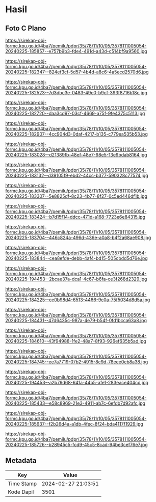 # Hasil

## Foto C Plano

https://sirekap-obj-formc.kpu.go.id/4ba7/pemilu/pdpr/35/78/11/10/05/3578111005054-20240225-185857--e757b9b3-fde4-491d-a43d-c514bf9a9560.jpg

https://sirekap-obj-formc.kpu.go.id/4ba7/pemilu/pdpr/35/78/11/10/05/3578111005054-20240225-182347--824ef3cf-5d57-4b4d-a8c6-4a5ecd2570d6.jpg

https://sirekap-obj-formc.kpu.go.id/4ba7/pemilu/pdpr/35/78/11/10/05/3578111005054-20240225-182523--7d3dbc3e-0483-49c0-b9cf-393f8716b18c.jpg

https://sirekap-obj-formc.kpu.go.id/4ba7/pemilu/pdpr/35/78/11/10/05/3578111005054-20240225-182720--daa3cd97-03cf-4669-a75f-9fe4375c5113.jpg

https://sirekap-obj-formc.kpu.go.id/4ba7/pemilu/pdpr/35/78/11/10/05/3578111005054-20240225-182907--4cc904d3-0daf-4217-b135-c779ea535b53.jpg

https://sirekap-obj-formc.kpu.go.id/4ba7/pemilu/pdpr/35/78/11/10/05/3578111005054-20240225-183028--d21389fb-48ef-48e7-98e5-13e9bdab8164.jpg

https://sirekap-obj-formc.kpu.go.id/4ba7/pemilu/pdpr/35/78/11/10/05/3578111005054-20240225-183132--d39105f9-ebd2-44cc-b377-590328c77574.jpg

https://sirekap-obj-formc.kpu.go.id/4ba7/pemilu/pdpr/35/78/11/10/05/3578111005054-20240225-183307--5e8825df-8c23-4b77-8f27-0c5ed446df1b.jpg

https://sirekap-obj-formc.kpu.go.id/4ba7/pemilu/pdpr/35/78/11/10/05/3578111005054-20240225-183424--b7d15f14-ddcc-471d-a168-7723e6e84315.jpg

https://sirekap-obj-formc.kpu.go.id/4ba7/pemilu/pdpr/35/78/11/10/05/3578111005054-20240225-183704--446c824a-496d-436e-a0a8-b4f2a68ae908.jpg

https://sirekap-obj-formc.kpu.go.id/4ba7/pemilu/pdpr/35/78/11/10/05/3578111005054-20240225-183844--cea8efde-debb-4af4-bd15-505cbdd5d76e.jpg

https://sirekap-obj-formc.kpu.go.id/4ba7/pemilu/pdpr/35/78/11/10/05/3578111005054-20240225-194453--2bcae37a-dca1-4c67-b6fa-ce3f268d2329.jpg

https://sirekap-obj-formc.kpu.go.id/4ba7/pemilu/pdpr/35/78/11/10/05/3578111005054-20240225-184225--ce0b98d4-6513-4466-9c0a-75f5034d8d5a.jpg

https://sirekap-obj-formc.kpu.go.id/4ba7/pemilu/pdpr/35/78/11/10/05/3578111005054-20240225-184431--47d6435c-987a-4e79-b54f-0fd1bcca63a8.jpg

https://sirekap-obj-formc.kpu.go.id/4ba7/pemilu/pdpr/35/78/11/10/05/3578111005054-20240225-184610--43f94988-1fe2-48a7-8f93-926ef635b5ad.jpg

https://sirekap-obj-formc.kpu.go.id/4ba7/pemilu/pdpr/35/78/11/10/05/3578111005054-20240225-184745--ee7a7719-07b2-4915-8c9d-78eee0eb8a38.jpg

https://sirekap-obj-formc.kpu.go.id/4ba7/pemilu/pdpr/35/78/11/10/05/3578111005054-20240225-194453--a2b79d68-641a-44b5-afe1-283eace404cd.jpg

https://sirekap-obj-formc.kpu.go.id/4ba7/pemilu/pdpr/35/78/11/10/05/3578111005054-20240225-185433--e58c8969-21e3-4911-ab7c-6efdb7d92afc.jpg

https://sirekap-obj-formc.kpu.go.id/4ba7/pemilu/pdpr/35/78/11/10/05/3578111005054-20240225-185637--f2b26d4a-a1db-4fec-8f24-bda4117f1929.jpg

https://sirekap-obj-formc.kpu.go.id/4ba7/pemilu/pdpr/35/78/11/10/05/3578111005054-20240225-185726--b28945c5-fcd9-45c5-8cad-94be3cef76e7.jpg


## Metadata

| Key        | Value               |
| ---------- | ------------------- |
| Time Stamp | 2024-02-27 21:03:51 |
| Kode Dapil | 3501                |




